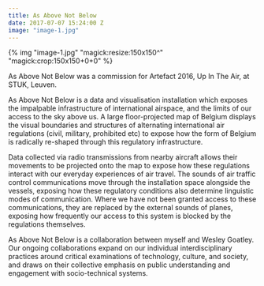 ```yaml
---
title: As Above Not Below
date: 2017-07-07 15:24:00 Z
image: "image-1.jpg"
---
```


{% img "image-1.jpg" "magick:resize:150x150^" "magick:crop:150x150+0+0" %}

As Above Not Below was a commission for Artefact 2016, Up In The Air, at STUK, Leuven.

As Above Not Below is a data and visualisation installation which exposes the impalpable infrastructure of international airspace, and the limits of our access to the sky above us. A large floor-projected map of Belgium displays the visual boundaries and structures of alternating international air regulations (civil, military, prohibited etc) to expose how the form of Belgium is radically re-shaped through this regulatory infrastructure.

Data collected via radio transmissions from nearby aircraft allows their movements to be projected onto the map to expose how these regulations interact with our everyday experiences of air travel. The sounds of air traffic control communications move through the installation space alongside the vessels, exposing how these regulatory conditions also determine linguistic modes of communication. Where we have not been granted access to these communications, they are replaced by the external sounds of planes, exposing how frequently our access to this system is blocked by the regulations themselves.

As Above Not Below is a collaboration between myself and Wesley Goatley. Our ongoing collaborations expand on our individual interdisciplinary practices around critical examinations of technology, culture, and society, and draws on their collective emphasis on public understanding and engagement with socio-technical systems.
